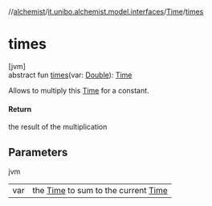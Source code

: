 //[alchemist](../../../index.md)/[it.unibo.alchemist.model.interfaces](../index.md)/[Time](index.md)/[times](times.md)

# times

[jvm]\
abstract fun [times](times.md)(var: [Double](https://kotlinlang.org/api/latest/jvm/stdlib/kotlin/-double/index.html)): [Time](index.md)

Allows to multiply this [Time](index.md) for a constant.

#### Return

the result of the multiplication

## Parameters

jvm

| | |
|---|---|
| var | the [Time](index.md) to sum to the current [Time](index.md) |
